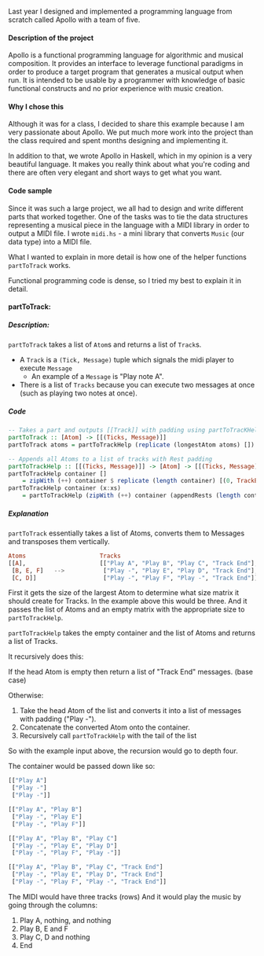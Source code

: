 Last year I designed and implemented a programming language from scratch called Apollo with a team of five.

#### Description of the project
Apollo is a functional programming language for algorithmic and musical composition.
It provides an interface to leverage functional paradigms in order to produce a target program that generates a musical output when run.
It is intended to be usable by a programmer with knowledge of basic functional constructs and no prior experience with music creation.

#### Why I chose this
Although it was for a class, I decided to share this example because I am very passionate about Apollo.
We put much more work into the project than the class required and spent months designing and implementing it.

In addition to that, we wrote Apollo in Haskell, which in my opinion is a very beautiful language.
It makes you really think about what you're coding and there are often very elegant and short ways to get what you want.

#### Code sample
Since it was such a large project, we all had to design and write different parts that worked together.
One of the tasks was to tie the data structures representing a musical piece in the language with a MIDI library in order to output a MIDI file.
I wrote `midi.hs` - a mini library that converts `Music` (our data type) into a MIDI file.

What I wanted to explain in more detail is how one of the helper functions `partToTrack` works.

Functional programming code is dense, so I tried my best to explain it in detail.

#### partToTrack:

##### Description:
`partToTrack` takes a list of `Atom`s and returns a list of `Track`s.

* A `Track` is a `(Tick, Message)` tuple which signals the midi player to execute `Message`
  * An example of a `Message` is "Play note A".
* There is a list of `Tracks` because you can execute two messages at once (such as playing two notes at once).

##### Code
``` haskell
-- Takes a part and outputs [[Track]] with padding using partToTracKHelp
partToTrack :: [Atom] -> [[(Ticks, Message)]]
partToTrack atoms = partToTrackHelp (replicate (longestAtom atoms) []) atoms

-- Appends all Atoms to a list of tracks with Rest padding
partToTrackHelp :: [[(Ticks, Message)]] -> [Atom] -> [[(Ticks, Message)]]
partToTrackHelp container []
    = zipWith (++) container $ replicate (length container) [(0, TrackEnd)]
partToTrackHelp container (x:xs)
    = partToTrackHelp (zipWith (++) container (appendRests (length container) x)) xs
```

##### Explanation

`partToTrack` essentially takes a list of Atoms, converts them to Messages and transposes them vertically.
``` haskell
Atoms                     Tracks
[[A],                     [["Play A", "Play B", "Play C", "Track End"],
 [B, E, F]   -->           ["Play -", "Play E", "Play D", "Track End"],
 [C, D]]                   ["Play -", "Play F", "Play -", "Track End"]]
```

First it gets the size of the largest Atom to determine what size matrix it should create for Tracks.
In the example above this would be three.
And it passes the list of Atoms and an empty matrix with the appropriate size to `partToTrackHelp`.

`partToTrackHelp` takes the empty container and the list of Atoms and returns a list of Tracks.

It recursively does this:

If the head Atom is empty then return a list of "Track End" messages. (base case)

 Otherwise:
1. Take the head Atom of the list and converts it into a list of messages with padding ("Play -").
2. Concatenate the converted Atom onto the container.
3. Recursively call `partToTrackHelp` with the tail of the list

So with the example input above, the recursion would go to depth four.

The container would be passed down like so:

```haskell
[["Play A"]
 ["Play -"]
 ["Play -"]]
```
```haskell
[["Play A", "Play B"]
 ["Play -", "Play E"]
 ["Play -", "Play F"]]
```
```haskell
[["Play A", "Play B", "Play C"]
 ["Play -", "Play E", "Play D"]
 ["Play -", "Play F", "Play -"]]
```
```haskell
[["Play A", "Play B", "Play C", "Track End"]
 ["Play -", "Play E", "Play D", "Track End"]
 ["Play -", "Play F", "Play -", "Track End"]]
```

The MIDI would  have three tracks (rows)
And it would play the music by going through the columns:
1. Play A, nothing, and nothing
2. Play B, E and F
3. Play C, D and nothing
4. End
